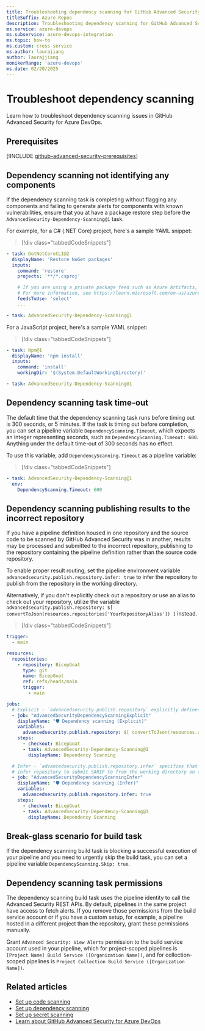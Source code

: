 ```yaml
---
title: Troubleshooting dependency scanning for GitHub Advanced Security for Azure DevOps 
titleSuffix: Azure Repos
description: Troubleshooting dependency scanning for GitHub Advanced Security for Azure DevOps
ms.service: azure-devops
ms.subservice: azure-devops-integration
ms.topic: how-to 
ms.custom: cross-service
ms.author: laurajiang
author: laurajjiang
monikerRange: 'azure-devops'
ms.date: 02/20/2025
---
```


# Troubleshoot dependency scanning 

Learn how to troubleshoot dependency scanning issues in GitHub Advanced Security for Azure DevOps.

## Prerequisites

[!INCLUDE [github-advanced-security-prerequisites](includes/github-advanced-security-prerequisites.md)]

## Dependency scanning not identifying any components
If the dependency scanning task is completing without flagging any components and failing to generate alerts for components with known vulnerabilities, ensure that you at have a package restore step before the `AdvancedSecurity-Dependency-Scanning@1` task. 

For example, for a C# (.NET Core) project, here's a sample YAML snippet: 

>[!div class="tabbedCodeSnippets"]
```yaml
- task: DotNetCoreCLI@2
  displayName: 'Restore NuGet packages'
  inputs:
    command: 'restore'
    projects: '**/*.csproj'

    # If you are using a private package feed such as Azure Artifacts, you will need additional variables.
    # For more information, see https://learn.microsoft.com/en-us/azure/devops/pipelines/tasks/reference/dotnet-core-cli-v2?view=azure-pipelines 
    feedsToUse: 'select'
    ...

- task: AdvancedSecurity-Dependency-Scanning@1
```

For a JavaScript project, here's a sample YAML snippet:
>[!div class="tabbedCodeSnippets"]
```yaml
- task: Npm@1
  displayName: 'npm install'
  inputs:
    command: 'install'
    workingDir: '$(System.DefaultWorkingDirectory)'

- task: AdvancedSecurity-Dependency-Scanning@1
```

## Dependency scanning task time-out 

The default time that the dependency scanning task runs before timing out is 300 seconds, or 5 minutes. If the task is timing out before completion, you can set a pipeline variable `DependencyScanning.Timeout`, which expects an integer representing seconds, such as `DependencyScanning.Timeout: 600`. Anything under the default time-out of 300 seconds has no effect. 

To use this variable, add `DependencyScanning.Timeout` as a pipeline variable: 

>[!div class="tabbedCodeSnippets"]
```yaml
- task: AdvancedSecurity-Dependency-Scanning@1
  env:
    DependencyScanning.Timeout: 600
```

## Dependency scanning publishing results to the incorrect repository 

If you have a pipeline definition housed in one repository and the source code to be scanned by GitHub Advanced Security was in another, results may be processed and submitted to the incorrect repository, publishing to the repository containing the pipeline definition rather than the source code repository.

To enable proper result routing, set the pipeline environment variable `advancedsecurity.publish.repository.infer: true` to infer the repository to publish from the repository in the working directory.

Alternatively, if you don't explicitly check out a repository or use an alias to check out your repository, utilize the variable `advancedsecurity.publish.repository: $[ convertToJson(resources.repositories['YourRepositoryAlias']) ]` instead.

>[!div class="tabbedCodeSnippets"]
```yaml
trigger:
  - main

resources:
  repositories:
    - repository: BicepGoat
      type: git
      name: BicepGoat
      ref: refs/heads/main
      trigger:
        - main

jobs:
  # Explicit - `advancedsecurity.publish.repository` explicitly defines the repository to submit SARIF to.
  - job: "AdvancedSecurityDependencyScanningExplicit"
    displayName: "🛡 Dependency scanning (Explicit)"
    variables:
      advancedsecurity.publish.repository: $[ convertToJson(resources.repositories['BicepGoat']) ]
    steps:
      - checkout: BicepGoat
      - task: AdvancedSecurity-Dependency-Scanning@1
        displayName: Dependency Scanning

  # Infer - `advancedsecurity.publish.repository.infer` specifies that the `AdvancedSecurity-Publish` must
  # infer repository to submit SARIF to from the working directory on the build agent.
  - job: "AdvancedSecurityDependencyScanningInfer"
    displayName: "🛡 Dependency scanning (Infer)"
    variables:
      advancedsecurity.publish.repository.infer: true
    steps:
      - checkout: BicepGoat
      - task: AdvancedSecurity-Dependency-Scanning@1
        displayName: Dependency Scanning
```

## Break-glass scenario for build task

If the dependency scanning build task is blocking a successful execution of your pipeline and you need to urgently skip the build task, you can set a pipeline variable `DependencyScanning.Skip: true`.

## Dependency scanning task permissions

The dependency scanning build task uses the pipeline identity to call the Advanced Security REST APIs. By default, pipelines in the same project have access to fetch alerts. If you remove those permissions from the build service account or if you have a custom setup, for example, a pipeline hosted in a different project than the repository, grant these permissions manually.

Grant `Advanced Security: View Alerts` permission to the build service account used in your pipeline, which for project-scoped pipelines is `[Project Name] Build Service ([Organization Name])`, and for collection-scoped pipelines is `Project Collection Build Service ([Organization Name])`.

## Related articles

- [Set up code scanning](github-advanced-security-code-scanning.md)
- [Set up dependency scanning](github-advanced-security-dependency-scanning.md)
- [Set up secret scanning](github-advanced-security-secret-scanning.md)
- [Learn about GitHub Advanced Security for Azure DevOps](github-advanced-security-security-overview.md)
